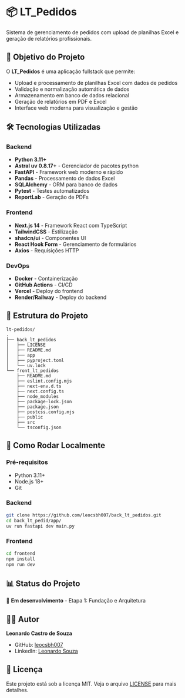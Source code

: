 # 📦 LT_Pedidos

Sistema de gerenciamento de pedidos com upload de planilhas Excel e geração de relatórios profissionais.

## 🎯 Objetivo do Projeto

O **LT_Pedidos** é uma aplicação fullstack que permite:
- Upload e processamento de planilhas Excel com dados de pedidos
- Validação e normalização automática de dados
- Armazenamento em banco de dados relacional
- Geração de relatórios em PDF e Excel
- Interface web moderna para visualização e gestão

## 🛠️ Tecnologias Utilizadas

### Backend
- **Python 3.11+**
- **Astral uv 0.8.17+** - Gerenciador de pacotes python
- **FastAPI** - Framework web moderno e rápido
- **Pandas** - Processamento de dados Excel
- **SQLAlchemy** - ORM para banco de dados
- **Pytest** - Testes automatizados
- **ReportLab** - Geração de PDFs

### Frontend
- **Next.js 14** - Framework React com TypeScript
- **TailwindCSS** - Estilização
- **shadcn/ui** - Componentes UI
- **React Hook Form** - Gerenciamento de formulários
- **Axios** - Requisições HTTP

### DevOps
- **Docker** - Containerização
- **GitHub Actions** - CI/CD
- **Vercel** - Deploy do frontend
- **Render/Railway** - Deploy do backend

## 📁 Estrutura do Projeto

```
lt-pedidos/
.
├── back_lt_pedidos
│   ├── LICENSE
│   ├── README.md
│   ├── app
│   ├── pyproject.toml
│   └── uv.lock
└── front_lt_pedidos
    ├── README.md
    ├── eslint.config.mjs
    ├── next-env.d.ts
    ├── next.config.ts
    ├── node_modules
    ├── package-lock.json
    ├── package.json
    ├── postcss.config.mjs
    ├── public
    ├── src
    └── tsconfig.json
```

## 🚀 Como Rodar Localmente

### Pré-requisitos
- Python 3.11+
- Node.js 18+
- Git

### Backend
```bash
git clone https://github.com/leocsbh007/back_lt_pedidos.git
cd back_lt_pedid/app/
uv run fastapi dev main.py
```

### Frontend
```bash
cd frontend
npm install
npm run dev
```

## 📊 Status do Projeto

🚧 **Em desenvolvimento** - Etapa 1: Fundação e Arquitetura

## 👨‍💻 Autor

**Leonardo Castro de Souza**
- GitHub: [leocsbh007](https://github.com/leocsbh007)
- LinkedIn: [Leonardo Souza](https://www.linkedin.com/in/leonardo-souza-2a83b11a/)

## 📄 Licença

Este projeto está sob a licença MIT. Veja o arquivo [LICENSE](LICENSE) para mais detalhes.
